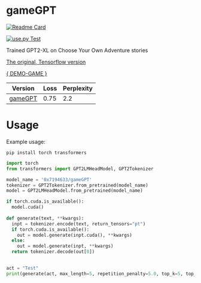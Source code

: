 # gameGPT
[![Readme Card](https://github-readme-stats.vercel.app/api/pin/?username=0x7o&repo=gameGPT)](https://github.com/0x7o/gameGPT)

[![use.py Test](https://github.com/0x7o/gameGPT/actions/workflows/use_test.yml/badge.svg)](https://github.com/0x7o/gameGPT/actions/workflows/use_test.yml)

Trained GPT2-XL on Choose Your Own Adventure stories

[The original, Tensorflow version](https://github.com/Latitude-Archives/AIDungeon)

[{ DEMO-GAME }](https://gamio.ru)

Version  | Loss | Perplexity |
--- | --- | --- |
[gameGPT](https://huggingface.co/0x7194633/gameGPT) | 0.75 | 2.2 |

# Usage
Example usage:

```
pip install torch transformers
```

```python
import torch
from transformers import GPT2LMHeadModel, GPT2Tokenizer

model_name = '0x7194633/gameGPT'
tokenizer = GPT2Tokenizer.from_pretrained(model_name)
model = GPT2LMHeadModel.from_pretrained(model_name)

if torch.cuda.is_available():
  model.cuda()
  
def generate(text, **kwargs):
  inpt = tokenizer.encode(text, return_tensors="pt")
  if torch.cuda.is_available():
    out = model.generate(inpt.cuda(), **kwargs)
  else:
    out = model.generate(inpt, **kwargs)
  return tokenizer.decode(out[0])
  

act = "Test"
print(generate(act, max_length=5, repetition_penalty=5.0, top_k=5, top_p=0.95, temperature=0.9))
```
